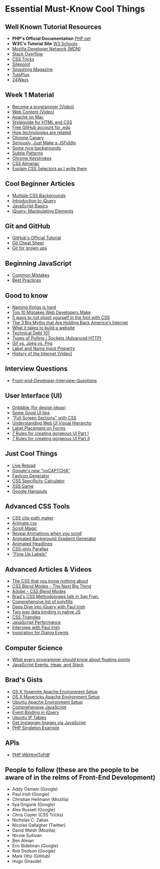 # Essential Must-Know Cool Things

## Well Known Tutorial Resources
- __PHP's Official Documentation__ [PHP.net](http://php.net/)
- __W3C's Tutorial Site__ [W3 Schools](http://www.w3schools.com/)
- [Mozilla Developer Network (MDN)](https://developer.mozilla.org/en-US/)
- [Stack Overflow](http://stackoverflow.com)
- [CSS Tricks](http://css-tricks.com/)
- [Sitepoint](http://sitepoint.com)
- [Smashing Magazine](http://smashingmagazine.com)
- [TutsPlus](http://code.tutsplus.com)
- [24Ways](http://24ways.org/)

## Week 1 Material
- [Become a programmer (Video)](https://www.youtube.com/watch?v=nKIu9yen5nc)
- [Web Content (Video)](https://www.youtube.com/watch?v=6gmP4nk0EOE)
- [Apache on Mac](http://jason.pureconcepts.net/2012/10/install-apache-php-mysql-mac-os-x/)
- [Styleguide for HTML and CSS](http://codeguide.co/)
- [Free GitHub account for .edu](https://education.github.com/pack)
- [How technologies are related](https://coggle.it/diagram/5398a137dbff8e364a004242/d8cd77db8aaec383b578a3c05016d3249174f5e8cec862a311ca6829a75e320b)
- [Chrome Canary](https://www.google.com/intl/en/chrome/browser/canary.html)
- [Seriously, Just Make a JSFiddle](http://css-tricks.com/seriously-just-make-a-jsfiddle/)
- [Some nice backgrounds](http://downloads.dvq.co.nz/)
- [Subtle Patterns](http://subtlepatterns.com/)
- [Chrome Keystrokes](https://support.google.com/chrome/answer/157179?hl=en&rd=1)
- [CSS Almanac](http://css-tricks.com/almanac/)
- [Explain CSS Selectors as I write them](http://gallery.theopalgroup.com/selectoracle/)

## Cool Beginner Articles
- [Multiple CSS Backgrounds](http://www.css3.info/preview/multiple-backgrounds/)
- [Introduction to jQuery](http://ejohn.org/apps/workshop/intro/)
- [JavaScript Basics](http://jqfundamentals.com/chapter/javascript-basics)
- [jQuery: Manipulating Elements](http://learn.jquery.com/using-jquery-core/manipulating-elements/)

## Git and GitHub
- [GitHub's Official Tutorial](https://try.github.io/levels/1/challenges/1)
- [Git Cheat Sheet](http://www.git-tower.com/blog/git-cheat-sheet-detail/)
- [Git for grown ups](http://24ways.org/2013/git-for-grownups/)

## Beginning JavaScript
- [Common Mistakes](http://www.w3schools.com/js/js_mistakes.asp)
- [Best Practices](http://www.w3schools.com/js/js_best_practices.asp)

## Good to know
- [Naming things is hard](http://24ways.org/2014/naming-things/)
- [Top 10 Mistakes Web Developers Make](http://www.toptal.com/web/top-10-mistakes-that-web-developers-make)
- [5 ways to not shoot yourself in the foot with CSS](https://medium.com/@jxnblk/5-ways-to-not-shoot-yourself-in-the-foot-with-css-8d3c84c94364)
- [The 3 Big Myths that Are Holding Back America's Internet](https://medium.com/backchannel/the-3-big-myths-that-are-holding-back-americas-internet-1d96dd47e944)
- [What it takes to build a website](http://24ways.org/2014/what-it-takes-to-build-a-website/)
- [Technical Debt 101](https://medium.com/@joaomilho/festina-lente-e29070811b84)
- [Types of Polling / Sockets (Advanced HTTP)](http://stackoverflow.com/questions/11077857/what-are-long-polling-websockets-server-sent-events-sse-and-comet)
- [Gif vs. Jpeg vs. Png](http://www.digitaltrends.com/computing/whats-the-difference-between-a-gif-a-jpg-and-a-png-file/)
- [Label and Name Input Property](https://developers.google.com/web/fundamentals/input/form/label-and-name-inputs)
- [History of the Internet (Video)](https://www.youtube.com/watch?v=9hIQjrMHTv4)

## Interview Questions
- [Front-end-Developer-Interview-Questions](https://github.com/h5bp/Front-end-Developer-Interview-Questions)

## User Interface (UI)
- [Dribbble (for design ideas)](http://dribbble.com)
- [Some Good UI tips](http://goodui.org/)
- ["Full Screen Sections" with CSS](https://medium.com/@ckor/make-full-screen-sections-with-1-line-of-css-b82227c75cbd)
- [Understanding Web UI Visual Hierarchy](http://www.awwwards.com/understanding-web-ui-visual-hierarchy.html)
- [Label Placement on Forms](http://css-tricks.com/label-placement-on-forms/)
- [7 Rules for creating gorgeous UI Part I](https://medium.com/@erikdkennedy/7-rules-for-creating-gorgeous-ui-part-1-559d4e805cda)
- [7 Rules for creating gorgeous UI Part II](https://medium.com/@erikdkennedy/7-rules-for-creating-gorgeous-ui-part-2-430de537ba96)

## Just Cool Things
- [Live Reload](http://www.ryanthaut.com/guides/sublime-text-3-markdown-and-live-reload/)
- [Google's new "noCAPTCHA"](https://www.youtube.com/watch?v=jwslDn3ImM0)
- [FavIcon Generator](http://tools.dynamicdrive.com/favicon/)
- [CSS Specificity Calculator](http://specificity.keegan.st/)
- [XSS Game](https://xss-game.appspot.com/)
- [Google Hangouts](http://www.google.com/+/learnmore/hangouts/)

## Advanced CSS Tools
- [CSS clip-path maker](http://bennettfeely.com/clippy/)
- [Animate.css](http://daneden.github.io/animate.css/)
- [Scroll Magic](http://janpaepke.github.io/ScrollMagic/)
- [Reveal Animatinos when you scroll](http://mynameismatthieu.com/WOW/)
- [Animated Background Gradient Generator](http://www.gradient-animator.com/)
- [Animated Headlines](http://codyhouse.co/gem/css-animated-headlines/)
- [CSS-only Parallax](http://keithclark.co.uk/articles/pure-css-parallax-websites/)
- ["Flow Up Labels"](http://www.enfos.com/FlowupLabels.js/demo/)

## Advanced Articles & Videos
- [The CSS that you know nothing about](https://medium.com/@mjtweaver/the-css-that-you-dont-know-about-d5945cea1c94)
- [CSS Blend Modes - The Next Big Thing](https://medium.com/@bennettfeely/css-blend-modes-could-be-the-next-big-thing-in-web-design-6b51bf53743a)
- [Adobe - CSS Blend Modes](http://webplatform.adobe.com/blend-modes/)
- [Brad's CSS Methodologies talk in San Fran.](https://www.youtube.com/watch?v=-bZSTMLqf8Q)
- [Comprehensive list of polyfills](https://github.com/Modernizr/Modernizr/wiki/HTML5-Cross-Browser-Polyfills)
- [Deep Dive into jQuery with Paul Irish](https://www.youtube.com/watch?v=i_qE1iAmjFg)
- [Two way data binding in native JS](http://www.html5rocks.com/en/tutorials/es7/observe/)
- [CSS Triangles](http://callmenick.com/2014/05/03/css-triangles/)
- [JavaScript Performance](http://www.w3schools.com/js/js_performance.asp)
- [Interview with Paul Irish](https://www.youtube.com/watch?v=JhWGSD_TY2Y#t=1410)
- [Inspiration for Dialog Events](http://tympanus.net/codrops/2014/12/08/inspiration-dialog-effects/)

## Computer Science
- [What every programmer should know about floating points](http://blog.reverberate.org/2014/09/what-every-computer-programmer-should.html)
- [JavaScript Events, Heap, and Stack](http://vimeo.com/96425312)

## Brad's Gists
- [OS X Yosemite Apache Environment Setup](https://gist.github.com/bradwestfall/c3e44d5c1e4a74ad852e)
- [OS X Mavericks Apache Environment Setup](https://gist.github.com/bradwestfall/df915300c0d5022e5cb2)
- [Ubuntu Apache Environment Setup](https://gist.github.com/bradwestfall/b478157ce6d507802133)
- [Comprehensive JavaScript](https://gist.github.com/bradwestfall/002312c3628eac9cc215)
- [Event Binding in jQuery](https://gist.github.com/bradwestfall/c87fb32047247eac899b)
- [Ubuntu IP Tables](https://gist.github.com/bradwestfall/d8a00045221e179e3ae9)
- [Get Instagram Images via JavaScript](https://gist.github.com/bradwestfall/f5a010e96fb0c4d18556)
- [PHP Singleton Example](https://gist.github.com/bradwestfall/5310a4d221734a30f50b)

## APIs
- [PHP WkHtmlToPdf](https://github.com/mikehaertl/phpwkhtmltopdf)

## People to follow (these are the people to be aware of in the relms of Front-End Development)
- Addy Osmani (Google)
- Paul Irish (Google)
- Christian Heilmann (Mozilla)
- Ilya Grigorik (Google)
- Alex Russell (Google)
- Chris Coyier (CSS Tricks)
- Nicholas C. Zakas
- Nicolas Gallagher (Twitter)
- David Walsh (Mozilla)
- Nicole Sullivan
- Ben Alman
- Eric Bidelman (Google)
- Rob Dodson﻿ (Google)
- Mark Otto (GitHub)
- Hugo Giraudel
